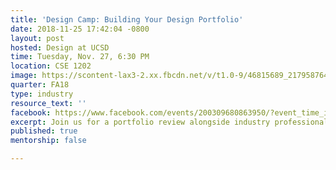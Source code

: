 ```yaml
---
title: 'Design Camp: Building Your Design Portfolio'
date: 2018-11-25 17:42:04 -0800
layout: post
hosted: Design at UCSD
time: Tuesday, Nov. 27, 6:30 PM
location: CSE 1202
image: https://scontent-lax3-2.xx.fbcdn.net/v/t1.0-9/46815689_2179587645615028_7305663684582309888_o.jpg?_nc_cat=106&_nc_ht=scontent-lax3-2.xx&oh=878656d64a49e61fc29a4386a1a84edc&oe=5C6B8442
quarter: FA18
type: industry
resource_text: ''
facebook: https://www.facebook.com/events/200309680863950/?event_time_id=200309700863948
excerpt: Join us for a portfolio review alongside industry professionals!
published: true
mentorship: false

---
```

